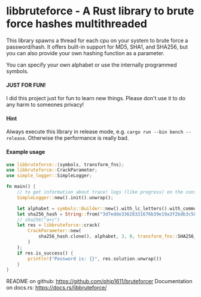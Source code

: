 # libbruteforce - A Rust library to brute force hashes multithreaded

This library spawns a thread for each cpu on your system to
brute force a password/hash. It offers built-in support for MD5, SHA1,
and SHA256, but you can also provide your own hashing function as a
parameter.

You can specify your own alphabet or use the internally programmed
symbols.

#### JUST FOR FUN!
I did this project just for fun to learn new things. Please don't
use it to do any harm to someones privacy!

#### Hint
Always execute this library in release mode, e.g. `cargo run --bin bench --release`. Otherwise the 
performance is really bad.

#### Example usage
```rust
use libbruteforce::{symbols, transform_fns};
use libbruteforce::CrackParameter;
use simple_logger::SimpleLogger;

fn main() {
    // to get information about trace! logs (like progress) on the console
    SimpleLogger::new().init().unwrap();

    let alphabet = symbols::Builder::new().with_lc_letters().with_common_special_chars().build();
    let sha256_hash = String::from("3d7edde33628331676b39e19a3f2bdb3c583960ad8d865351a32e2ace7d8e02d");
    // sha256("a+c")
    let res = libbruteforce::crack(
        CrackParameter::new(
            sha256_hash.clone(), alphabet, 3, 0, transform_fns::SHA256_HASHING, true,
        )
    );
    if res.is_success() {
        println!("Password is: {}", res.solution.unwrap())
    }
}
```

README on github: https://github.com/phip1611/bruteforcer
Documentation on docs.rs: https://docs.rs/libbruteforce/
